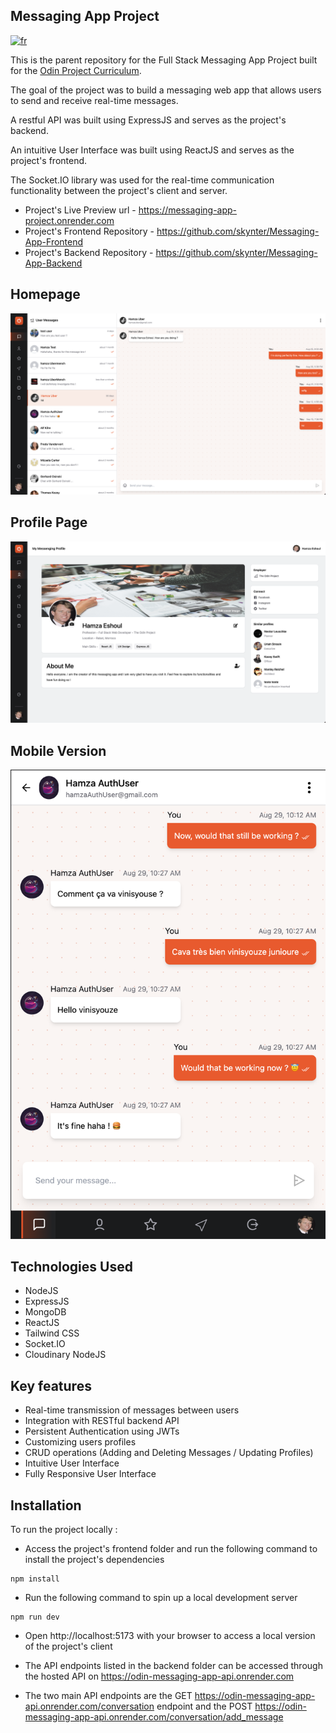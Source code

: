 ## Messaging App Project

[![fr](https://img.shields.io/badge/lang-fr-blue)](README.fr.md)

This is the parent repository for the Full Stack Messaging App Project built for the [Odin Project Curriculum](https://www.theodinproject.com/lessons/nodejs-messaging-app).

The goal of the project was to build a messaging web app that allows users to send and receive real-time messages.

A restful API was built using ExpressJS and serves as the project's backend.

An intuitive User Interface was built using ReactJS and serves as the project's frontend.

The Socket.IO library was used for the real-time communication functionality between the project's client and server.

- Project's Live Preview url - https://messaging-app-project.onrender.com
- Project's Frontend Repository - https://github.com/skynter/Messaging-App-Frontend
- Project's Backend Repository - https://github.com/skynter/Messaging-App-Backend

## Homepage

![Homepage Screenshot](/screenshots//Homepage-screenshot.png)

## Profile Page

![Profile's page Screenshot](/screenshots//Profile-screenshot.png)

## Mobile Version

![Mobile Version Screenshot](/screenshots//Mobile-version-screenshot.png)

## Technologies Used

- NodeJS
- ExpressJS
- MongoDB
- ReactJS
- Tailwind CSS
- Socket.IO
- Cloudinary NodeJS

## Key features

- Real-time transmission of messages between users
- Integration with RESTful backend API
- Persistent Authentication using JWTs
- Customizing users profiles
- CRUD operations (Adding and Deleting Messages / Updating Profiles)
- Intuitive User Interface
- Fully Responsive User Interface

## Installation

To run the project locally :

- Access the project's frontend folder and run the following command to install the project's dependencies

```
npm install
```

- Run the following command to spin up a local development server

```
npm run dev
```

- Open http://localhost:5173 with your browser to access a local version of the project's client

- The API endpoints listed in the backend folder can be accessed through the hosted API on https://odin-messaging-app-api.onrender.com

- The two main API endpoints are the GET https://odin-messaging-app-api.onrender.com/conversation endpoint and the POST https://odin-messaging-app-api.onrender.com/conversation/add_message
